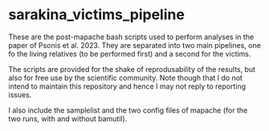 # sarakina_victims_pipeline

These are the post-mapache bash scripts used to perform analyses in the paper of Psonis et al. 2023.
They are separated into two main pipelines, one fo the living relatives (to be performed first) and a second for the victims.

The scripts are provided for the shake of reprodusability of the results, but also for free use by the scientific community.
Note though that I do not intend to maintain this repository and hence I may not reply to reporting issues.

I also include the samplelist and the two config files of mapache (for the two runs, with and without bamutil).
